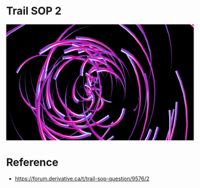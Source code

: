 # Trail SOP 2
![](./art/art.png)

# Reference
- https://forum.derivative.ca/t/trail-sop-question/9576/2
